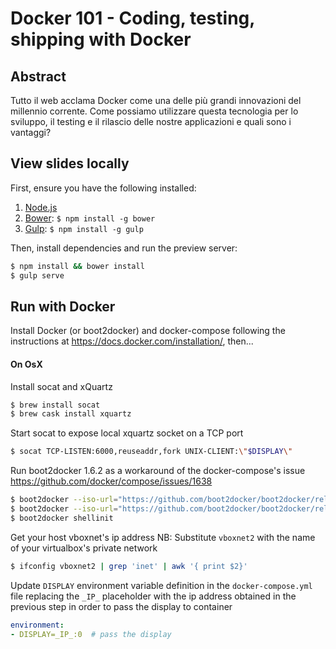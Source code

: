 # Docker 101 - Coding, testing, shipping with Docker

## Abstract

Tutto il web acclama Docker come una delle più grandi innovazioni del millennio corrente.
Come possiamo utilizzare questa tecnologia per lo sviluppo, il testing e il rilascio delle nostre applicazioni e quali sono i vantaggi?

## View slides locally

First, ensure you have the following installed:

1. [Node.js](http://nodejs.org)
2. [Bower](http://bower.io): `$ npm install -g bower`
3. [Gulp](http://gulpjs.com): `$ npm install -g gulp`

Then, install dependencies and run the preview server:

```bash
$ npm install && bower install
$ gulp serve
```

## Run with Docker

Install Docker (or boot2docker) and docker-compose following
the instructions at https://docs.docker.com/installation/,
then...

#### On OsX

Install socat and xQuartz

```bash
$ brew install socat
$ brew cask install xquartz
```

Start socat to expose local xquartz socket on a TCP port

```bash
$ socat TCP-LISTEN:6000,reuseaddr,fork UNIX-CLIENT:\"$DISPLAY\"
```

Run boot2docker 1.6.2 as a workaround of the docker-compose's issue
https://github.com/docker/compose/issues/1638

```bash
$ boot2docker --iso-url="https://github.com/boot2docker/boot2docker/releases/download/v1.6.2/boot2docker.iso" init
$ boot2docker --iso-url="https://github.com/boot2docker/boot2docker/releases/download/v1.6.2/boot2docker.iso" up
$ boot2docker shellinit
```

Get your host vboxnet's ip address
NB: Substitute `vboxnet2` with the name of your virtualbox's private network

```bash
$ ifconfig vboxnet2 | grep 'inet' | awk '{ print $2}'
```

Update `DISPLAY` environment variable definition in the `docker-compose.yml`
file replacing the `_IP_` placeholder with the ip address
obtained in the previous step in order to pass the display to container

```yml
environment:
- DISPLAY=_IP_:0  # pass the display
```
